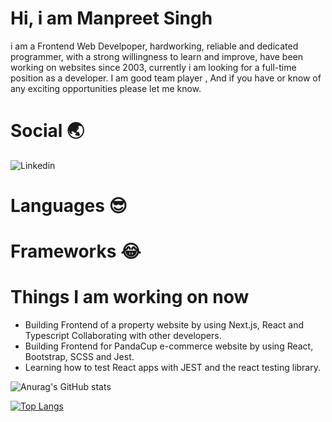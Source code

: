 # Hi, i am Manpreet Singh 

i am a Frontend Web Develpoper, hardworking, reliable and dedicated programmer, with a strong willingness to learn and improve, have been working on websites since 2003, currently i am looking for a full-time position as a developer. I am good team player , And if you have or know of any exciting opportunities please let me know.

# Social :earth_asia:
![Linkedin](https://img.shields.io/badge/LinkedIn-0077B5?style=for-the-badge&logo=linkedin&logoColor=white)


# Languages :sunglasses:

# Frameworks :joy:

# Things I am working on now

  * Building Frontend of a property website by using Next.js, React and Typescript Collaborating with other developers.
  * Building Frontend for PandaCup e-commerce website by using React, Bootstrap, SCSS and Jest.
  * Learning how to test React apps with JEST and the react testing library.




![Anurag's GitHub stats](https://github-readme-stats.vercel.app/api?username=manpreetjsb&show_icons=true&theme=radical)

[![Top Langs](https://github-readme-stats.vercel.app/api/top-langs/?username=manpreetjsb&layout=compact)](https://github.com/manpreetjsb/github-readme-stats)
